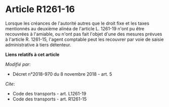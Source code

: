 # Article R1261-16

Lorsque les créances de l'autorité autres que le droit fixe et les taxes mentionnés au deuxième alinéa de l'article L.
1261-19 n'ont pu être recouvrées à l'amiable, ou n'ont pas fait l'objet d'une des mesures prévues à l'article R. 1261-15,
l'agent comptable peut les recouvrer par voie de saisie administrative à tiers détenteur.

**Liens relatifs à cet article**

_Modifié par_:

  - Décret n°2018-970 du 8 novembre 2018 - art. 5

_Cite_:

  - Code des transports - art. L1261-19
  - Code des transports - art. R1261-15

